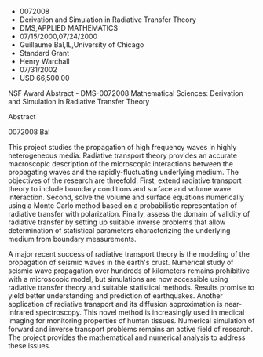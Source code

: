 
* 0072008
* Derivation and Simulation in Radiative Transfer Theory
* DMS,APPLIED MATHEMATICS
* 07/15/2000,07/24/2000
* Guillaume Bal,IL,University of Chicago
* Standard Grant
* Henry Warchall
* 07/31/2002
* USD 66,500.00

NSF Award Abstract - DMS-0072008 Mathematical Sciences: Derivation and
Simulation in Radiative Transfer Theory

Abstract

0072008 Bal



This project studies the propagation of high frequency waves in highly
heterogeneous media. Radiative transport theory provides an accurate macroscopic
description of the microscopic interactions between the propagating waves and
the rapidly-fluctuating underlying medium. The objectives of the research are
threefold. First, extend radiative transport theory to include boundary
conditions and surface and volume wave interaction. Second, solve the volume and
surface equations numerically using a Monte Carlo method based on a
probabilistic representation of radiative transfer with polarization. Finally,
assess the domain of validity of radiative transfer by setting up suitable
inverse problems that allow determination of statistical parameters
characterizing the underlying medium from boundary measurements.

A major recent success of radiative transport theory is the modeling of the
propagation of seismic waves in the earth's crust. Numerical study of seismic
wave propagation over hundreds of kilometers remains prohibitive with a
microscopic model, but simulations are now accessible using radiative transfer
theory and suitable statistical methods. Results promise to yield better
understanding and prediction of earthquakes. Another application of radiative
transport and its diffusion approximation is near-infrared spectroscopy. This
novel method is increasingly used in medical imaging for monitoring properties
of human tissues. Numerical simulation of forward and inverse transport problems
remains an active field of research. The project provides the mathematical and
numerical analysis to address these issues.
